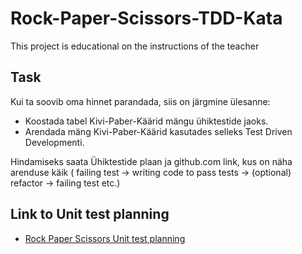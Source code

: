 # Rock-Paper-Scissors-TDD-Kata
This project is educational on the instructions of the teacher

## Task
Kui ta soovib oma hinnet parandada, siis on järgmine ülesanne:
- Koostada tabel Kivi-Paber-Käärid mängu ühiktestide jaoks.
- Arendada mäng Kivi-Paber-Käärid kasutades selleks Test Driven Developmenti. 

Hindamiseks saata Ühiktestide plaan ja github.com link, kus on näha arenduse käik ( failing test -> writing code to pass tests -> (optional) refactor -> failing test etc.)

## Link to Unit test planning
- [Rock Paper Scissors Unit test planning](https://docs.google.com/spreadsheets/d/1jFVYZWWjTcObV24KmKwi9oOuUIKGYg248-vbqMh_dCg/edit?usp=sharing)
